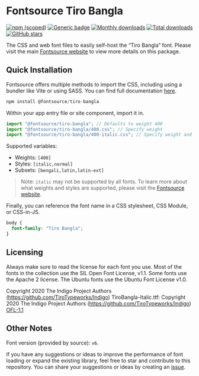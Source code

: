 # Fontsource Tiro Bangla

[![npm (scoped)](https://img.shields.io/npm/v/@fontsource/tiro-bangla?color=brightgreen)](https://www.npmjs.com/package/@fontsource/tiro-bangla) [![Generic badge](https://img.shields.io/badge/fontsource-passing-brightgreen)](https://github.com/fontsource/fontsource) [![Monthly downloads](https://badgen.net/npm/dm/@fontsource/tiro-bangla)](https://github.com/fontsource/fontsource) [![Total downloads](https://badgen.net/npm/dt/@fontsource/tiro-bangla)](https://github.com/fontsource/fontsource) [![GitHub stars](https://img.shields.io/github/stars/fontsource/fontsource.svg?style=social&label=Star)](https://github.com/fontsource/fontsource/stargazers)

The CSS and web font files to easily self-host the “Tiro Bangla” font. Please visit the main [Fontsource website](https://fontsource.org/fonts/tiro-bangla) to view more details on this package.

## Quick Installation

Fontsource offers multiple methods to import the CSS, including using a bundler like Vite or using SASS. You can find full documentation [here](https://fontsource.org/docs/getting-started/introduction).

```javascript
npm install @fontsource/tiro-bangla
```

Within your app entry file or site component, import it in.

```javascript
import "@fontsource/tiro-bangla"; // Defaults to weight 400
import "@fontsource/tiro-bangla/400.css"; // Specify weight
import "@fontsource/tiro-bangla/400-italic.css"; // Specify weight and style
```

Supported variables:
- Weights: `[400]`
- Styles: `[italic,normal]`
- Subsets: `[bengali,latin,latin-ext]`

> Note: `italic` may not be supported by all fonts. To learn more about what weights and styles are supported, please visit the [Fontsource website](https://fontsource.org/fonts/tiro-bangla).

Finally, you can reference the font name in a CSS stylesheet, CSS Module, or CSS-in-JS.

```css
body {
  font-family: "Tiro Bangla";
}
```

## Licensing
Always make sure to read the license for each font you use. Most of the fonts in the collection use the SIL Open Font License, v1.1. Some fonts use the Apache 2 license. The Ubuntu fonts use the Ubuntu Font License v1.0.

Copyright 2020 The Indigo Project Authors (https://github.com/TiroTypeworks/Indigo) TiroBangla-Italic.ttf: Copyright 2020 The Indigo Project Authors (https://github.com/TiroTypeworks/Indigo)
[OFL-1.1](https://openfontlicense.org)

## Other Notes
Font version (provided by source): `v6`.

If you have any suggestions or ideas to improve the performance of font loading or expand the existing library, feel free to star and contribute to this repository. You can share your suggestions or ideas by creating an [issue](https://github.com/fontsource/fontsource/issues).